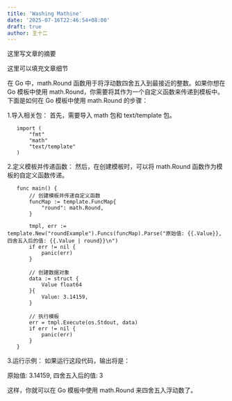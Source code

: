 ```yaml
---
title: 'Washing Mathine'
date: '2025-07-16T22:46:54+08:00'
draft: true
author: 王十二
---
```

这里写文章的摘要
<!--more-->
这里可以填充文章细节

在 Go 中，math.Round 函数用于将浮动数四舍五入到最接近的整数。如果你想在 Go 模板中使用 math.Round，你需要将其作为一个自定义函数来传递到模板中。
下面是如何在 Go 模板中使用 math.Round 的步骤：

1.导入相关包：
首先，需要导入 math 包和 text/template 包。

```
   import (
       "fmt"
       "math"
       "text/template"
   )
```

2.定义模板并传递函数：
然后，在创建模板时，可以将 math.Round 函数作为模板的自定义函数传递。

```
   func main() {
       // 创建模板并传递自定义函数
       funcMap := template.FuncMap{
           "round": math.Round,
       }

       tmpl, err := template.New("roundExample").Funcs(funcMap).Parse("原始值: {{.Value}}, 四舍五入后的值: {{.Value | round}}\n")
       if err != nil {
           panic(err)
       }

       // 创建数据对象
       data := struct {
           Value float64
       }{
           Value: 3.14159,
       }

       // 执行模板
       err = tmpl.Execute(os.Stdout, data)
       if err != nil {
           panic(err)
       }
   }
```

3.运行示例：
如果运行这段代码，输出将是：

   原始值: 3.14159, 四舍五入后的值: 3

这样，你就可以在 Go 模板中使用 math.Round 来四舍五入浮动数了。